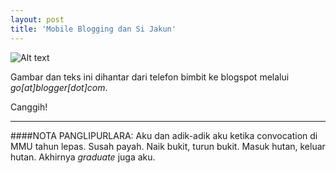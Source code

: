 ```yaml
---
layout: post
title: 'Mobile Blogging dan Si Jakun'
---
```


![Alt text](http://4.bp.blogspot.com/_e86KQvrn6dg/SOq1g5ns_vI/AAAAAAAAACo/RQuJcaX-Loc/s320/image-upload-82-743509.jpg)

Gambar dan teks ini dihantar dari telefon bimbit ke blogspot melalui
*go[at]blogger[dot]com*.

Canggih!  

---
####NOTA PANGLIPURLARA:
Aku dan adik-adik aku ketika convocation di MMU tahun lepas. Susah payah. Naik
bukit, turun bukit. Masuk hutan, keluar hutan. Akhirnya *graduate* juga aku.
